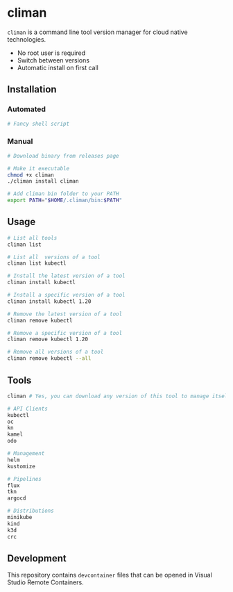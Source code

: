 # climan

`climan` is a command line tool version manager for cloud native technologies.

- No root user is required
- Switch between versions
- Automatic install on first call

## Installation
### Automated
```bash
# Fancy shell script
```

### Manual
```bash
# Download binary from releases page

# Make it executable
chmod +x climan
./climan install climan

# Add climan bin folder to your PATH
export PATH="$HOME/.climan/bin:$PATH"
```

## Usage
```bash
# List all tools
climan list

# List all  versions of a tool
climan list kubectl

# Install the latest version of a tool
climan install kubectl

# Install a specific version of a tool
climan install kubectl 1.20

# Remove the latest version of a tool
climan remove kubectl

# Remove a specific version of a tool
climan remove kubectl 1.20

# Remove all versions of a tool
climan remove kubectl --all
```

## Tools
```bash
climan # Yes, you can download any version of this tool to manage itself

# API Clients
kubectl
oc
kn
kamel
odo

# Management
helm
kustomize

# Pipelines
flux
tkn
argocd

# Distributions
minikube
kind
k3d
crc
```
## Development
This repository contains `devcontainer` files that can be opened in Visual Studio Remote Containers.
